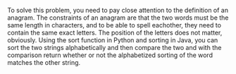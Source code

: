 To solve this problem, you need to pay close attention to the definition of an anagram. The constraints of an anagram are that the two words must be the same length in characters, and to be able to spell eachother, they need to contain the same exact letters. The position of the letters does not matter, obviously. Using the sort function in Python and sorting in Java, you can sort the two strings alphabetically and then compare the two and with the comparison return whether or not the alphabetized sorting of the word matches the other string. 
